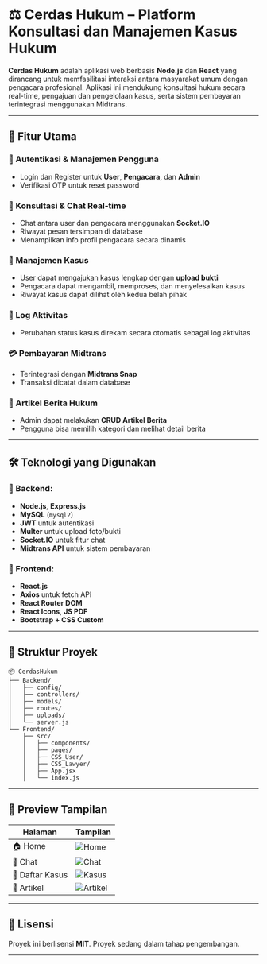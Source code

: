 
# ⚖️ Cerdas Hukum – Platform Konsultasi dan Manajemen Kasus Hukum

**Cerdas Hukum** adalah aplikasi web berbasis **Node.js** dan **React** yang dirancang untuk memfasilitasi interaksi antara masyarakat umum dengan pengacara profesional. Aplikasi ini mendukung konsultasi hukum secara real-time, pengajuan dan pengelolaan kasus, serta sistem pembayaran terintegrasi menggunakan Midtrans.

---

## 🚀 Fitur Utama

### 🔐 Autentikasi & Manajemen Pengguna
- Login dan Register untuk **User**, **Pengacara**, dan **Admin**
- Verifikasi OTP untuk reset password

### 💬 Konsultasi & Chat Real-time
- Chat antara user dan pengacara menggunakan **Socket.IO**
- Riwayat pesan tersimpan di database
- Menampilkan info profil pengacara secara dinamis

### 📁 Manajemen Kasus
- User dapat mengajukan kasus lengkap dengan **upload bukti**
- Pengacara dapat mengambil, memproses, dan menyelesaikan kasus
- Riwayat kasus dapat dilihat oleh kedua belah pihak

### 📝 Log Aktivitas
- Perubahan status kasus direkam secara otomatis sebagai log aktivitas

### 💳 Pembayaran Midtrans
- Terintegrasi dengan **Midtrans Snap**
- Transaksi dicatat dalam database

### 📰 Artikel Berita Hukum
- Admin dapat melakukan **CRUD Artikel Berita**
- Pengguna bisa memilih kategori dan melihat detail berita

---

## 🛠️ Teknologi yang Digunakan

### 🔧 Backend:
- **Node.js**, **Express.js**
- **MySQL** (`mysql2`)
- **JWT** untuk autentikasi
- **Multer** untuk upload foto/bukti
- **Socket.IO** untuk fitur chat
- **Midtrans API** untuk sistem pembayaran

### 🎨 Frontend:
- **React.js**
- **Axios** untuk fetch API
- **React Router DOM**
- **React Icons**, **JS PDF**
- **Bootstrap + CSS Custom**

---

## 📁 Struktur Proyek

```
📦 CerdasHukum
├── Backend/
│   ├── config/
│   ├── controllers/
│   ├── models/
│   ├── routes/
│   ├── uploads/
│   └── server.js
└── Frontend/
    ├── src/
    │   ├── components/
    │   ├── pages/
    │   ├── CSS_User/
    │   ├── CSS_Lawyer/
    │   ├── App.jsx
    │   └── index.js
```

---

## 📸 Preview Tampilan

| Halaman         | Tampilan                                        |
|-----------------|-------------------------------------------------|
| 🏠 Home         | ![Home](./screenshots/home.png)                |
| 💬 Chat         | ![Chat](./screenshots/chat.png)                |
| 📂 Daftar Kasus | ![Kasus](./screenshots/daftar-kasus.png)       |
| 📰 Artikel      | ![Artikel](./screenshots/artikel-berita.png)   |


---

## 📄 Lisensi

Proyek ini berlisensi **MIT**. Proyek sedang dalam tahap pengembangan.

---

